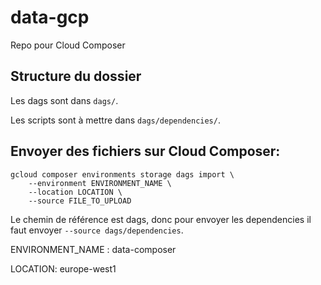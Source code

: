 # data-gcp
Repo pour Cloud Composer

## Structure du dossier 

Les dags sont dans `dags/`.

Les scripts sont à mettre dans `dags/dependencies/`.

## Envoyer des fichiers sur Cloud Composer:

```
gcloud composer environments storage dags import \
    --environment ENVIRONMENT_NAME \
    --location LOCATION \
    --source FILE_TO_UPLOAD
```

Le chemin de référence est dags, donc pour envoyer les dependencies il faut envoyer `--source dags/dependencies`.

ENVIRONMENT_NAME : data-composer

LOCATION: europe-west1
